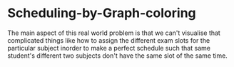 # Scheduling-by-Graph-coloring
The main aspect of this real world problem is that we can't visualise that complicated things like how to assign the different exam slots for the particular subject inorder to make a perfect schedule such that same student's different two subjects don't have the same slot of the same time.
